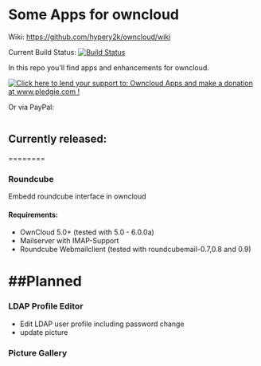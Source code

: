 Some Apps for owncloud
========
Wiki: https://github.com/hypery2k/owncloud/wiki

Current Build Status: [![Build Status](https://secure.travis-ci.org/hypery2k/owncloud.png)](http://travis-ci.org/hypery2k/owncloud)

In this repo you'll find apps and enhancements for owncloud.

<a href='http://www.pledgie.com/campaigns/19762'><img alt='Click here to lend your support to: Owncloud Apps and make a donation at www.pledgie.com !' src='http://www.pledgie.com/campaigns/19762.png?skin_name=chrome' border='0' /></a>

Or via PayPal:

<a target="_blank" href="https://www.paypal.com/cgi-bin/webscr?cmd=_s-xclick&hosted_button_id=8YSKBPBPGGZ96">
<img alt="" border="0" src="https://www.paypalobjects.com/de_DE/DE/i/btn/btn_donateCC_LG.gif"/>
</img></a>

## Currently released:
========
### Roundcube
Embedd roundcube interface in owncloud

#### Requirements:
* OwnCloud 5.0+  (tested with 5.0 - 6.0.0a)
* Mailserver with IMAP-Support
* Roundcube Webmailclient (tested with roundcubemail-0.7,0.8 and 0.9)


##Planned
========
### LDAP Profile Editor
* Edit LDAP user profile including password change
* update picture
### Picture Gallery

